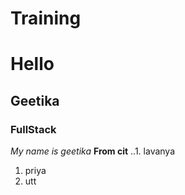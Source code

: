 # Training
# Hello
## Geetika
### FullStack
*My name is geetika*
**From cit**
..1. lavanya
1. priya
2. utt

